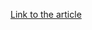 [Link to the article](https://www.welivesecurity.com/wp-content/uploads/2019/10/ESET_Operation_Ghost_Dukes.pdf)
